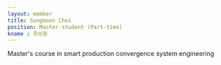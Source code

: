 ```yaml
---
layout: member
title: Sungmoon Choi
position: Master student (Part-time)
kname : 최성문
---
```


Master's course in smart production convergence system engineering
